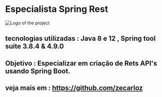 # Especialista Spring Rest
![Logo of the project](https://encrypted-tbn0.gstatic.com/images?q=tbn:ANd9GcSj_sxUjxvS1BXPRxlPyBPBCOMKPrptNTy7kA&usqp=CAU)
## tecnologias utilizadas : Java 8 e 12 , Spring tool suite 3.8.4 & 4.9.0 
## Objetivo : Especializar em criação de Rets API's usando Spring Boot.
## veja mais em : https://github.com/zecarloz
